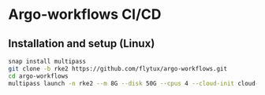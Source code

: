 # Argo-workflows CI/CD

## Installation and setup (Linux)
```bash
snap install multipass
git clone -b rke2 https://github.com/flytux/argo-workflows.git 
cd argo-workflows
multipass launch -n rke2 --m 8G --disk 50G --cpus 4 --cloud-init cloud-config.yaml
```
